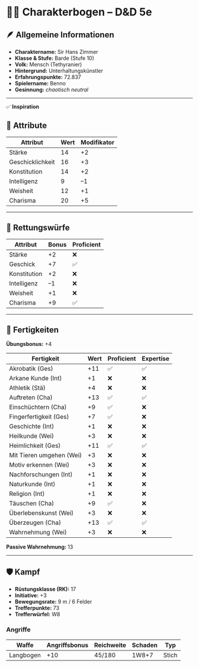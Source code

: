 # 🧝‍♂️ Charakterbogen – D&D 5e

## 🪶 Allgemeine Informationen

- **Charaktername:** Sir Hans Zimmer
- **Klasse & Stufe:** Barde (Stufe 10)
- **Volk:** Mensch (Tethyranier)
- **Hintergrund:** Unterhaltungskünstler
- **Erfahrungspunkte:** 72.837
- **Spielername:** Benno
- **Gesinnung:** *chaotisch neutral*

---

✅ **Inspiration**

## 💪 Attribute

| Attribut         | Wert | Modifikator |
|------------------|------|-------------|
| Stärke           | 14   | +2          |
| Geschicklichkeit | 16   | +3          |
| Konstitution     | 14   | +2          |
| Intelligenz      | 9    | –1          |
| Weisheit         | 12   | +1          |
| Charisma         | 20   | +5          |

---

## 🧠 Rettungswürfe

| Attribut     | Bonus | Proficient |
|--------------|-------|------------|
| Stärke       | +2    | ❌         |
| Geschick     | +7    | ✅         |
| Konstitution | +2    | ❌         |
| Intelligenz  | –1    | ❌         |
| Weisheit     | +1    | ❌         |
| Charisma     | +9    | ✅         |

---

## 🎲 Fertigkeiten

**Übungsbonus:** +4

| Fertigkeit               | Wert | Proficient | Expertise |
|--------------------------|------|------------|-----------|
| Akrobatik (Ges)          | +11  | ✅          | ✅        |
| Arkane Kunde (Int)       | +1   | ❌          | ❌        |
| Athletik (Stä)           | +4   | ❌          | ❌        |
| Auftreten (Cha)          | +13  | ✅          | ✅        |
| Einschüchtern (Cha)      | +9   | ✅          | ❌        |
| Fingerfertigkeit (Ges)   | +7   | ✅          | ❌        |
| Geschichte (Int)         | +1   | ❌          | ❌        |
| Heilkunde (Wei)          | +3   | ❌          | ❌        |
| Heimlichkeit (Ges)       | +11  | ✅          | ✅        |
| Mit Tieren umgehen (Wei) | +3   | ❌          | ❌        |
| Motiv erkennen (Wei)     | +3   | ❌          | ❌        |
| Nachforschungen (Int)    | +1   | ❌          | ❌        |
| Naturkunde (Int)         | +1   | ❌          | ❌        |
| Religion (Int)           | +1   | ❌          | ❌        |
| Täuschen (Cha)           | +9   | ✅          | ❌        |
| Überlebenskunst (Wei)    | +3   | ❌          | ❌        |
| Überzeugen (Cha)         | +13  | ✅          | ✅        |
| Wahrnehmung (Wei)        | +3   | ❌          | ❌        |

**Passive Wahrnehmung:** 13

---

## 🛡️ Kampf

- **Rüstungsklasse (RK):** 17
- **Initiative:** +3
- **Bewegungsrate:** 9 m / 6 Felder
- **Trefferpunkte:** 73
- **Trefferwürfel:** W8

### Angriffe

| Waffe     | Angriffsbonus  | Reichweite | Schaden     | Typ     |
|-----------|----------------|------------|-------------|---------|
| Langbogen | +10            | 45/180     | 1W8+7       | Stich   |

